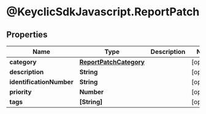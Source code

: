 # @KeyclicSdkJavascript.ReportPatch

## Properties
Name | Type | Description | Notes
------------ | ------------- | ------------- | -------------
**category** | [**ReportPatchCategory**](ReportPatchCategory.md) |  | [optional] 
**description** | **String** |  | [optional] 
**identificationNumber** | **String** |  | [optional] 
**priority** | **Number** |  | [optional] 
**tags** | **[String]** |  | [optional] 


